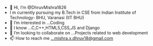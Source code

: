 - 👋 Hi, I’m @DhruvMishra1826
- I m currently pursuing my B.Tech in CSE from Indian Institute of Technology- BHU, Varanasi (IIT BHU)
- 👀 I’m interested in ...Coding
- 🌱 I know ...C,C++,HTML5,CSS,JS and Django
- 💞️ I’m looking to collaborate on ...Projects related to web development
- 📫 How to reach me ...mishra.x.dhruv18@gmail.com

<!---
DhruvMishra1826/DhruvMishra1826 is a ✨ special ✨ repository because its `README.md` (this file) appears on your GitHub profile.
You can click the Preview link to take a look at your changes.
--->
